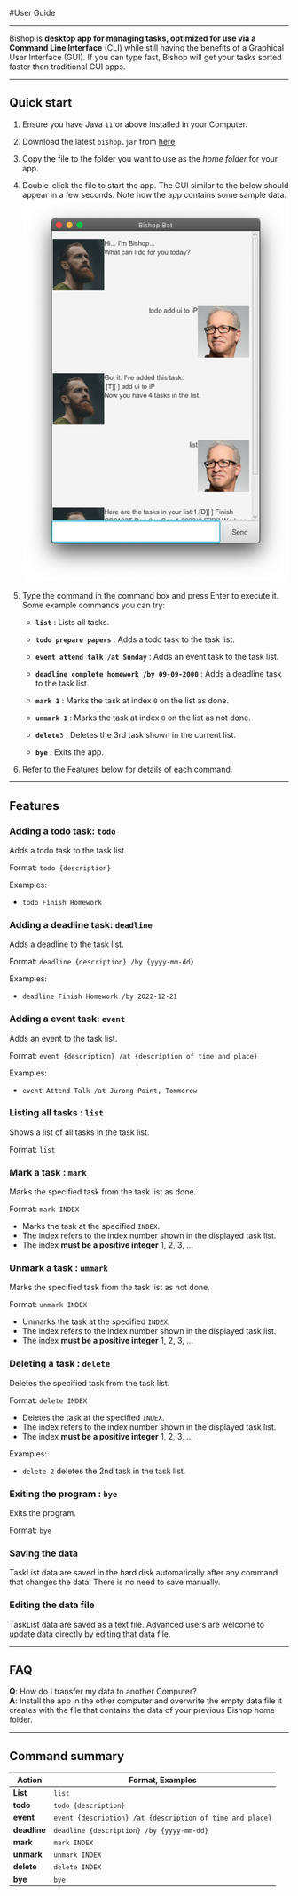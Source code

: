 
#User Guide

--------------------------------------------------------------------------------------------------------------------

Bishop is **desktop app for managing tasks, optimized for use via a Command Line Interface** (CLI) while still having the benefits of a Graphical User Interface (GUI). If you can type fast, Bishop will get your tasks sorted faster than traditional GUI apps.

--------------------------------------------------------------------------------------------------------------------
## Quick start

1. Ensure you have Java `11` or above installed in your Computer.

1. Download the latest `bishop.jar` from [here](https://github.com/CeereeC/ip/releases).

1. Copy the file to the folder you want to use as the _home folder_ for your app.

1. Double-click the file to start the app. The GUI similar to the below should appear in a few seconds. Note how the app contains some sample data.<br>
   <img src="https://github.com/CeereeC/ip/blob/master/docs/Ui.png?raw=true" alt="BishopStartup"/> <br>

1. Type the command in the command box and press Enter to execute it. <br>
   Some example commands you can try:    
    * **`list`** : Lists all tasks.
    
    * **``todo prepare papers``** : Adds a todo task to the task list.

    * **``event attend talk /at Sunday``** : Adds an event task to the task list.
    
    * **``deadline complete homework /by 09-09-2000``** : Adds a deadline task to the task list.
    
    * **``mark 1``** : Marks the task at index `0` on the list as done.

    * **``unmark 1``** : Marks the task at index `0` on the list as not done.

    * **`delete`**`3` : Deletes the 3rd task shown in the current list.
    
    * **`bye`** : Exits the app.

1. Refer to the [Features](#features) below for details of each command.

--------------------------------------------------------------------------------------------------------------------

## Features

### Adding a todo task: `todo` 

Adds a todo task to the task list.

Format: `todo {description}`

Examples:
* `todo Finish Homework`

### Adding a deadline task: `deadline`

Adds a deadline to the task list.

Format: `deadline {description} /by {yyyy-mm-dd}`

Examples:
* `deadline Finish Homework /by 2022-12-21`

### Adding a event task: `event`

Adds an event to the task list.

Format: `event {description} /at {description of time and place}`

Examples:
* `event Attend Talk /at Jurong Point, Tommorow`


### Listing all tasks : `list`

Shows a list of all tasks in the task list.

Format: `list`

### Mark a task : `mark`

Marks the specified task from the task list as done.

Format: `mark INDEX`

* Marks the task at the specified `INDEX`.
* The index refers to the index number shown in the displayed task list.
* The index **must be a positive integer** 1, 2, 3, …

### Unmark a task : `ummark`

Marks the specified task from the task list as not done.

Format: `unmark INDEX`

* Unmarks the task at the specified `INDEX`.
* The index refers to the index number shown in the displayed task list.
* The index **must be a positive integer** 1, 2, 3, …

### Deleting a task : `delete`

Deletes the specified task from the task list.

Format: `delete INDEX`

* Deletes the task at the specified `INDEX`.
* The index refers to the index number shown in the displayed task list.
* The index **must be a positive integer** 1, 2, 3, …

Examples:
* `delete 2` deletes the 2nd task in the task list.

### Exiting the program : `bye`

Exits the program.

Format: `bye`

### Saving the data

TaskList data are saved in the hard disk automatically after any command that changes the data. There is no need to save manually.

### Editing the data file

TaskList data are saved as a text file. Advanced users are welcome to update data directly by editing that data file.



--------------------------------------------------------------------------------------------------------------------

## FAQ

**Q**: How do I transfer my data to another Computer?<br>
**A**: Install the app in the other computer and overwrite the empty data file it creates with the file that contains the data of your previous Bishop home folder.

--------------------------------------------------------------------------------------------------------------------

## Command summary

Action | Format, Examples
--------|------------------
**List** | `list`
**todo** | `todo {description}`
**event** | `event {description} /at {description of time and place}`
**deadline** | `deadline {description} /by {yyyy-mm-dd}`
**mark** | `mark INDEX`
**unmark** | `unmark INDEX`
**delete** | `delete INDEX`
**bye** | `bye`
